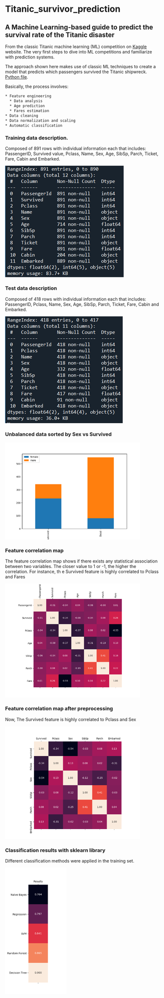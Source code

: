 # Titanic_survivor_prediction

## A Machine Learning-based guide to predict the survival rate of the Titanic disaster

From the classic Titanic machine learning (ML) competition on [Kaggle](https://www.kaggle.com/c/titanic/overview) website. The very first steps to dive into ML competitions and familiarize with prediction systems.

The approach shown here makes use of classic ML techniques to create a model that predicts which passengers survived the Titanic shipwreck. [Python file](Titanic_eng.py). 

Basically, the process involves:

    * Feature engineering
      * Data analysis
      * Age prediction
      * Fares estimation
    * Data cleaning
    * Data normalization and scaling
    * Automatic classification

### Training data description.
Composed of 891 rows with individual information each that includes: PassengerID, Survived value, Pclass, Name, Sex, Age, SibSp, Parch, Ticket, Fare, Cabin and Embarked.

![train](Training_desc.png "Train data description")

### Test data description
Composed of 418 rows with individual information each that includes: PassengerID, Pclass, Name, Sex, Age, SibSp, Parch, Ticket, Fare, Cabin and Embarked.

![test](Test_desc.png "Test data description")

### Unbalanced data sorted by Sex vs Survived

<img src="Rate_genre_1.png" alt="unbalanced" width="440"/>

### Feature correlation map
The feature correlation map shows if there exists any statistical association between two variables. The closer value to 1 or -1, the higher the correlation. For instance, th e Survived feature is highly correlated to Pclass and Fares

<img src="Pearson_correlation_features.png" alt="correlation" width="440"/>

### Feature correlation map after preprocessing
Now, The Survived feature is highly correlated to Pclass and Sex

<img src="Pearson_correlation_features_2.png" alt="correlation" width="440"/>

### Classification results with sklearn library
Different classification methods were applied in the training set.

<img src="Class_results.png" alt="classification" width="200"/>

